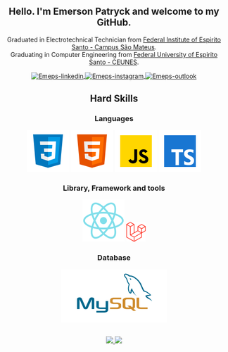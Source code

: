 <div align="center">

## Hello. I'm Emerson Patryck and welcome to my GitHub.

Graduated in Electrotechnical Technician from
[Federal Institute of Espirito Santo - Campus São Mateus](http://sm.ifes.edu.br/).
<br> Graduating in Computer Engineering from
[Federal University of Espirito Santo - CEUNES](https://ceunes.ufes.br/).

</div>

 <div align="center">

  <a href="https://www.linkedin.com/in/emepacks/" target="_blank"> 
    <img align="center" alt="Emeps-linkedin"  src="https://img.shields.io/badge/LinkedIn-0077B5?style=for-the-badge&logo=linkedin&logoColor=white">
  </a>

  <a href="https://www.instagram.com/emepacks/" target="_blank">
    <img align="center" alt="Emeps-instagram" src="https://img.shields.io/badge/Instagram-E4405F?style=for-the-badge&logo=instagram&logoColor=white">
  </a>

  <a href="mailto:emeps@outook.com" target="_blank"> 
    <img align="center" alt="Emeps-outlook"src="https://img.shields.io/badge/Microsoft_Outlook-0078D4?style=for-the-badge&logo=microsoft-outlook&logoColor=white">
  </a>
</div>

##

<div align="center">

## Hard Skills

### Languages

  <img alt="Emeps-language-CSS3" src="./assets/CSS3.svg">
  <img alt="Emeps-language-HTML5" src="./assets/html-5.svg">
  <img alt="Emeps-language-javascript" src="./assets/javascript.svg">
  <img alt="Emeps-language-typescript" src="./assets/typescript.svg">

### Library, Framework and tools

  <img alt="Emeps-library-framework-reactjs" src="./assets/reactjs.svg">
  <img alt="Emeps-library-framework-laravel" src="./assets/laravel.svg" width=44>

### Database

  <img alt="Emeps-database-mysql" src="./assets/mysql.svg">

</div>

##

<div align="center">
  <a href="https://github.com/emeps">
    <img height="180em" src="https://github-readme-stats.vercel.app/api?username=emeps&show_icons=true&theme=midnight-purple&include_all_commits=true&count_private=true"/>
    <img height="180em" src="https://github-readme-stats.vercel.app/api/top-langs/?username=emeps&layout=compact&langs_count=7&theme=midnight-purple"/>
</div>
